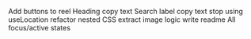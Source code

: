 Add buttons to reel
Heading copy text
Search label copy text
stop using useLocation
refactor nested CSS
extract image logic
write readme
All focus/active states
